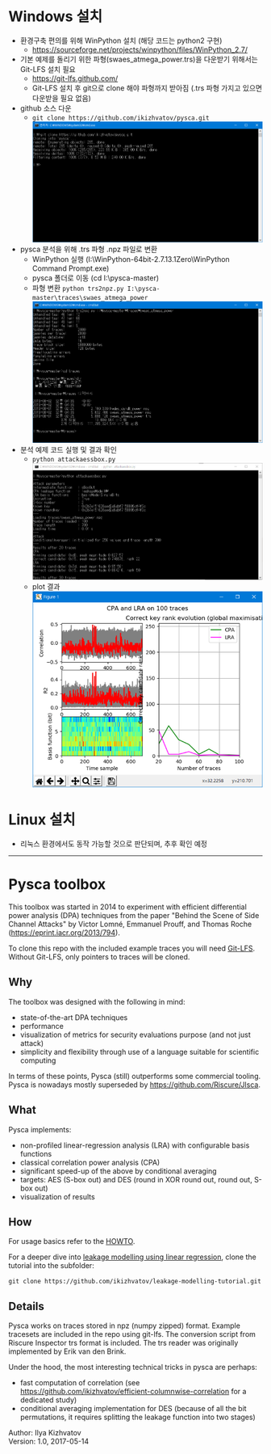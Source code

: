 # Windows 설치
 * 환경구축 편의를 위해 WinPython 설치 (해당 코드는 python2 구현) 
   - https://sourceforge.net/projects/winpython/files/WinPython_2.7/
 * 기본 예제를 돌리기 위한 파형(swaes_atmega_power.trs)을 다운받기 위해서는 Git-LFS 설치 필요
   - https://git-lfs.github.com/
   - Git-LFS 설치 후 git으로 clone 해야 파형까지 받아짐 (.trs 파형 가지고 있으면 다운받을 필요 없음)
 * github 소스 다운 
   - `git clone https://github.com/ikizhvatov/pysca.git`
   ![clone](https://github.com/aasdzs/pysca/blob/master/captures/01_git_clone.PNG?raw=true)
 * pysca 분석을 위해 .trs 파형 .npz 파일로 변환
   - WinPython 실행 (I:\WinPython-64bit-2.7.13.1Zero\WinPython Command Prompt.exe)
   - pysca 폴더로 이동 (cd I:\pysca-master)
   - 파형 변환 `python trs2npz.py I:\pysca-master\traces\swaes_atmega_power`
   ![trs2npz](https://github.com/aasdzs/pysca/blob/master/captures/02_trs2npz.PNG?raw=true)
 * 분석 예제 코드 실행 및 결과 확인
   - `python attackaessbox.py`
   ![attack](https://github.com/aasdzs/pysca/blob/master/captures/03_attack_sbox.PNG?raw=true)
   - plot 결과 
   ![plot](https://github.com/aasdzs/pysca/blob/master/captures/04_attack_sbox_plot.PNG?raw=true)

# Linux 설치
 * 리눅스 환경에서도 동작 가능할 것으로 판단되며, 추후 확인 예정
   
---


# Pysca toolbox

This toolbox was started in 2014 to experiment with efficient differential power analysis (DPA) techniques from the paper "Behind the Scene of Side Channel Attacks" by Victor Lomné, Emmanuel Prouff, and Thomas Roche (https://eprint.iacr.org/2013/794).

To clone this repo with the included example traces you will need [Git-LFS](https://git-lfs.github.com). Without Git-LFS, only pointers to traces will be cloned.

## Why
The toolbox was designed with the following in mind:
* state-of-the-art DPA techniques
* performance
* visualization of metrics for security evaluations purpose (and not just attack)
* simplicity and flexibility through use of a language suitable for scientific computing

In terms of these points, Pysca (still) outperforms some commercial tooling. Pysca is nowadays mostly superseded by https://github.com/Riscure/Jlsca.

## What
Pysca implements:
* non-profiled linear-regression analysis (LRA) with configurable basis functions
* classical correlation power analysis (CPA)
* significant speed-up of the above by conditional averaging
* targets: AES (S-box out) and DES (round in XOR round out, round out, S-box out)
* visualization of results

## How

For usage basics refer to the [HOWTO](howto/HOWTO.md).

For a deeper dive into [leakage modelling using linear regression](https://github.com/ikizhvatov/leakage-modelling-tutorial), clone the tutorial into the subfolder:

    git clone https://github.com/ikizhvatov/leakage-modelling-tutorial.git

## Details
Pysca works on traces stored in npz (numpy zipped) format. Example tracesets are included in the repo using git-lfs. The conversion script from Riscure Inspector trs format is included. The trs reader was originally implemented by Erik van den Brink.

Under the hood, the most interesting technical tricks in pysca are perhaps:
* fast computation of correlation (see https://github.com/ikizhvatov/efficient-columnwise-correlation for a dedicated study)
* conditional averaging implementation for DES (because of all the bit permutations, it requires splitting the leakage function into two stages)

Author: Ilya Kizhvatov<br>
Version: 1.0, 2017-05-14
